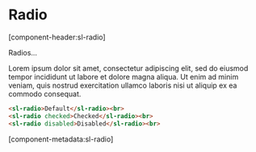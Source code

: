 # Radio

[component-header:sl-radio]

Radios...

Lorem ipsum dolor sit amet, consectetur adipiscing elit, sed do eiusmod tempor incididunt ut labore et dolore magna aliqua. Ut enim ad minim veniam, quis nostrud exercitation ullamco laboris nisi ut aliquip ex ea commodo consequat.

```html preview
<sl-radio>Default</sl-radio><br>
<sl-radio checked>Checked</sl-radio><br>
<sl-radio disabled>Disabled</sl-radio><br>
```

[component-metadata:sl-radio]
